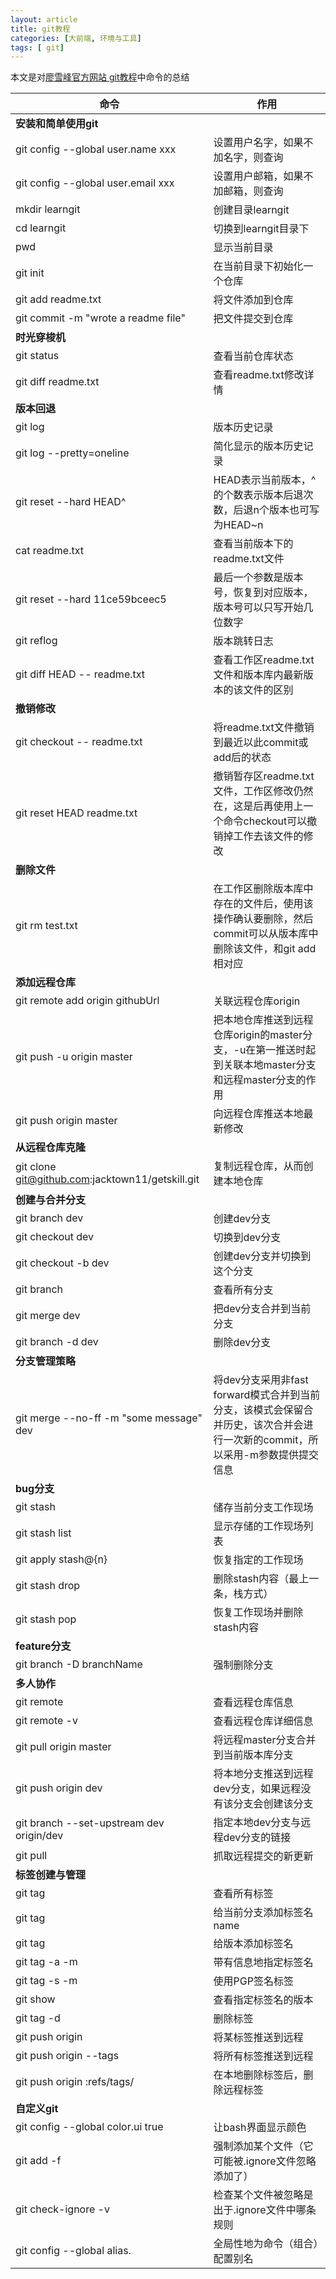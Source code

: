 ```yaml
---
layout: article
title: git教程
categories: [大前端, 环境与工具]
tags: [ git]
---
```

本文是对[廖雪峰官方网站 git教程](https://www.liaoxuefeng.com/wiki/0013739516305929606dd18361248578c67b8067c8c017b000)中命令的总结

|命令|作用|
|-|-|
|**安装和简单使用git**||
|git config --global user.name xxx|设置用户名字，如果不加名字，则查询|
|git config --global user.email xxx|设置用户邮箱，如果不加邮箱，则查询|
|mkdir learngit|创建目录learngit|
|cd learngit|切换到learngit目录下|
|pwd|显示当前目录|
|git init|在当前目录下初始化一个仓库|
|git add readme.txt|将文件添加到仓库|
|git commit -m "wrote a readme file"|把文件提交到仓库|
|**时光穿梭机**||
|git status|查看当前仓库状态|
|git diff readme.txt|查看readme.txt修改详情|
|**版本回退**||
|git log|版本历史记录|
|git log --pretty=oneline|简化显示的版本历史记录|
|git reset --hard HEAD^|HEAD表示当前版本，^的个数表示版本后退次数，后退n个版本也可写为HEAD~n|
|cat readme.txt|查看当前版本下的readme.txt文件|
|git reset --hard 11ce59bceec5|最后一个参数是版本号，恢复到对应版本，版本号可以只写开始几位数字|
|git reflog|版本跳转日志|
|git diff HEAD -- readme.txt|查看工作区readme.txt文件和版本库内最新版本的该文件的区别|
|**撤销修改**||
|git checkout -- readme.txt|将readme.txt文件撤销到最近以此commit或add后的状态|
|git reset HEAD readme.txt|撤销暂存区readme.txt文件，工作区修改仍然在，这是后再使用上一个命令checkout可以撤销掉工作去该文件的修改|
|**删除文件**||
|git rm test.txt|在工作区删除版本库中存在的文件后，使用该操作确认要删除，然后commit可以从版本库中删除该文件，和git add相对应|
|**添加远程仓库**||
|git remote add origin githubUrl|关联远程仓库origin|
|git push -u origin master|把本地仓库推送到远程仓库origin的master分支，-u在第一推送时起到关联本地master分支和远程master分支的作用|
|git push origin master|向远程仓库推送本地最新修改|
|**从远程仓库克隆**||
|git clone git@github.com:jacktown11/getskill.git|复制远程仓库，从而创建本地仓库|
|**创建与合并分支**||
|git branch dev|创建dev分支|
|git checkout dev|切换到dev分支|
|git checkout -b dev|创建dev分支并切换到这个分支|
|git branch|查看所有分支|
|git merge dev|把dev分支合并到当前分支|
|git branch -d dev|删除dev分支|
|**分支管理策略**||
|git merge --no-ff -m "some message" dev|将dev分支采用非fast forward模式合并到当前分支，该模式会保留合并历史，该次合并会进行一次新的commit，所以采用-m参数提供提交信息|
|**bug分支**||
|git stash|储存当前分支工作现场|
|git stash list|显示存储的工作现场列表|
|git apply stash@{n}|恢复指定的工作现场|
|git stash drop|删除stash内容（最上一条，栈方式）|
|git stash pop|恢复工作现场并删除stash内容|
|**feature分支**||
|git branch -D branchName|强制删除分支|
|**多人协作**||
|git remote|查看远程仓库信息|
|git remote -v|查看远程仓库详细信息|
|git pull origin master|将远程master分支合并到当前版本库分支|
|git push origin dev|将本地分支推送到远程dev分支，如果远程没有该分支会创建该分支|
|git branch --set-upstream dev origin/dev|指定本地dev分支与远程dev分支的链接|
|git pull|抓取远程提交的新更新|
|**标签创建与管理**||
|git tag|查看所有标签|
|git tag <name>|给当前分支添加标签名name|
|git tag <name> <commit id>|给<commit id>版本添加标签名<name>|
|git tag -a <name> -m <message>|带有信息地指定标签名|
|git tag -s <name> -m <message>|使用PGP签名标签|
|git show <tagname>|查看指定标签名的版本|
|git tag -d <tagname>|删除标签|
|git push origin <tagname>|将某标签推送到远程|
|git push origin --tags|将所有标签推送到远程|
|git push origin :refs/tags/<tagname>|在本地删除标签后，删除远程标签|
|**自定义git**||
|git config --global color.ui true|让bash界面显示颜色|
|git add -f <filename>|强制添加某个文件（它可能被.ignore文件忽略添加了）|
|git check-ignore -v <filename>|检查某个文件被忽略是出于.ignore文件中哪条规则|
|git config --global alias.<short> <longCmd> |全局性地为命令（组合）<longCmd>配置别名<short>|  
